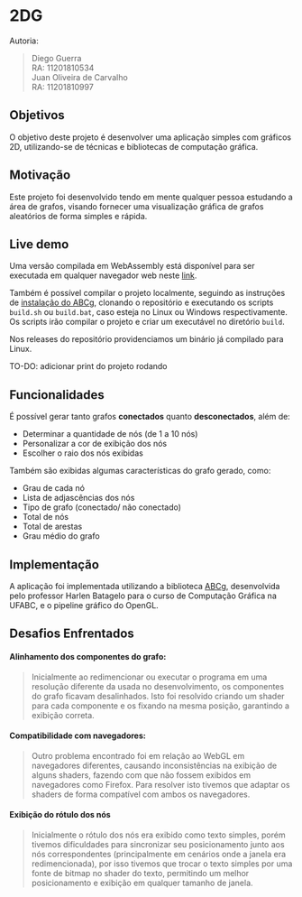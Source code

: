 # 2DG

Autoria:
> Diego Guerra<br> 
> RA: 11201810534<br>
> Juan Oliveira de Carvalho<br> 
> RA: 11201810997<br>

## Objetivos

O objetivo deste projeto é desenvolver uma aplicação simples com gráficos 2D, utilizando-se de técnicas e bibliotecas de computação gráfica.

## Motivação

Este projeto foi desenvolvido tendo em mente qualquer pessoa estudando a área de grafos, visando fornecer uma visualização gráfica de grafos aleatórios de forma simples e rápida.

## Live demo

Uma versão compilada em WebAssembly está disponível para ser executada em qualquer navegador web neste [link](https://juanocv.github.io/2DG/graph/).

Também é possível compilar o projeto localmente, seguindo as instruções de [instalação do ABCg](https://hbatagelo.github.io/cg/config.html), clonando o repositório e executando os scripts
```build.sh``` ou ```build.bat```, caso esteja no Linux ou Windows respectivamente. Os scripts irão compilar o projeto e criar um executável no diretório ```build```.

Nos releases do repositório providenciamos um binário já compilado para Linux.

TO-DO: adicionar print do projeto rodando

## Funcionalidades

É possível gerar tanto grafos **conectados** quanto **desconectados**, além de:
-  Determinar a quantidade de nós (de 1 a 10 nós)
-  Personalizar a cor de exibição dos nós
-  Escolher o raio dos nós exibidas

Também são exibidas algumas características do grafo gerado, como:
-  Grau de cada nó
-  Lista de adjascências dos nós
-  Tipo de grafo (conectado/ não conectado)
-  Total de nós
-  Total de arestas
-  Grau médio do grafo

## Implementação
A aplicação foi implementada utilizando a biblioteca [ABCg](https://github.com/hbatagelo/abcg), desenvolvida pelo professor Harlen Batagelo para o curso de Computação Gráfica na UFABC, e o pipeline gráfico do OpenGL.

## Desafios Enfrentados

#### Alinhamento dos componentes do grafo:
>   Inicialmente ao redimencionar ou executar o programa em uma resolução diferente da usada no desenvolvimento, os componentes do grafo ficavam desalinhados. Isto foi resolvido criando um shader para cada componente e os fixando na mesma posição, garantindo a exibição correta.

#### Compatibilidade com navegadores:
> Outro problema encontrado foi em relação ao WebGL em navegadores diferentes, causando inconsistências na exibição de alguns shaders, fazendo com que não fossem exibidos em navegadores como Firefox. Para resolver isto tivemos que adaptar os shaders de forma compatível com ambos os navegadores.

#### Exibição do rótulo dos nós
> Inicialmente o rótulo dos nós era exibido como texto simples, porém tivemos dificuldades para sincronizar seu posicionamento junto aos nós correspondentes (principalmente em cenários onde a janela era redimencionada), por isso tivemos que trocar o texto simples por uma fonte de bitmap no shader do texto, permitindo um melhor posicionamento e exibição em qualquer tamanho de janela.